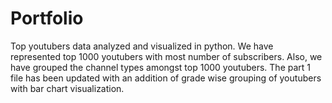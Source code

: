 # Portfolio
Top youtubers data analyzed and visualized in python. We have represented top 1000 youtubers with most number of subscribers.
Also, we have grouped the channel types amongst top 1000 youtubers.
The part 1 file has been updated with an addition of grade wise grouping of youtubers with bar chart visualization.
